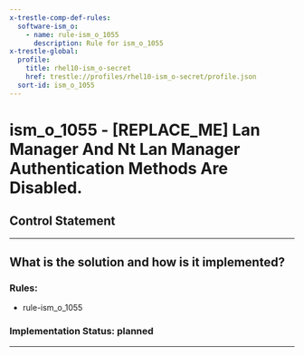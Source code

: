```yaml
---
x-trestle-comp-def-rules:
  software-ism_o:
    - name: rule-ism_o_1055
      description: Rule for ism_o_1055
x-trestle-global:
  profile:
    title: rhel10-ism_o-secret
    href: trestle://profiles/rhel10-ism_o-secret/profile.json
  sort-id: ism_o_1055
---
```


# ism_o_1055 - \[REPLACE_ME\] Lan Manager And Nt Lan Manager Authentication Methods Are Disabled.

## Control Statement

______________________________________________________________________

## What is the solution and how is it implemented?

<!-- For implementation status enter one of: implemented, partial, planned, alternative, not-applicable -->

<!-- Note that the list of rules under ### Rules: is read-only and changes will not be captured after assembly to JSON -->

<!-- Add control implementation description here for control: ism_o_1055 -->

### Rules:

  - rule-ism_o_1055

### Implementation Status: planned

______________________________________________________________________
